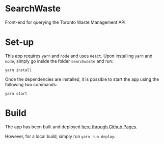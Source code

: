 # SearchWaste

Front-end for querying the Toronto Waste Management API.

# Set-up

This app requires `yarn` and `node` and uses `React`. Upon installing `yarn` and `node`, simply go  inside the folder `searchwaste` and run: 
```
yarn install
```

Once the dependencies are installed, it is possible to start the app using the following two commands:
```
yarn start
```

# Build

The app has been built and deployed [here through Github Pages](http://andreiungur.github.io/SearchWaste/).

However, for a local build, simply run `yarn run deploy`.
